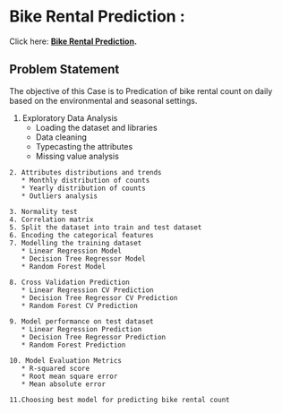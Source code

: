 # Bike Rental Prediction :

Click here: 
<b> [Bike Rental Prediction](https://github.com/BlessingNehohwa/Bike_rental_prediction/blob/main/Bike%20Rental%20Prediction.ipynb
).</b>



## <b> Problem Statement </b>


The objective of this Case is to Predication of bike rental count on daily based on the environmental and seasonal settings.

   1. Exploratory Data Analysis 
       * Loading the dataset and libraries 
       * Data cleaning
       * Typecasting the attributes
       * Missing value analysis
       
    2. Attributes distributions and trends
       * Monthly distribution of counts
       * Yearly distribution of counts
       * Outliers analysis
       
    3. Normality test
    4. Correlation matrix 
    5. Split the dataset into train and test dataset
    6. Encoding the categorical features
    7. Modelling the training dataset
       * Linear Regression Model
       * Decision Tree Regressor Model
       * Random Forest Model
       
    8. Cross Validation Prediction
       * Linear Regression CV Prediction
       * Decision Tree Regressor CV Prediction
       * Random Forest CV Prediction
       
    9. Model performance on test dataset
       * Linear Regression Prediction
       * Decision Tree Regressor Prediction
       * Random Forest Prediction
       
    10. Model Evaluation Metrics
       * R-squared score
       * Root mean square error
       * Mean absolute error
       
    11.Choosing best model for predicting bike rental count



